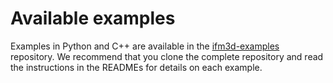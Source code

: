 # Available examples 

Examples in Python and C++ are available in the [ifm3d-examples](https://github.com/ifm/ifm3d-examples) repository. We recommend that you clone the complete repository and read the instructions in the READMEs for details on each example.